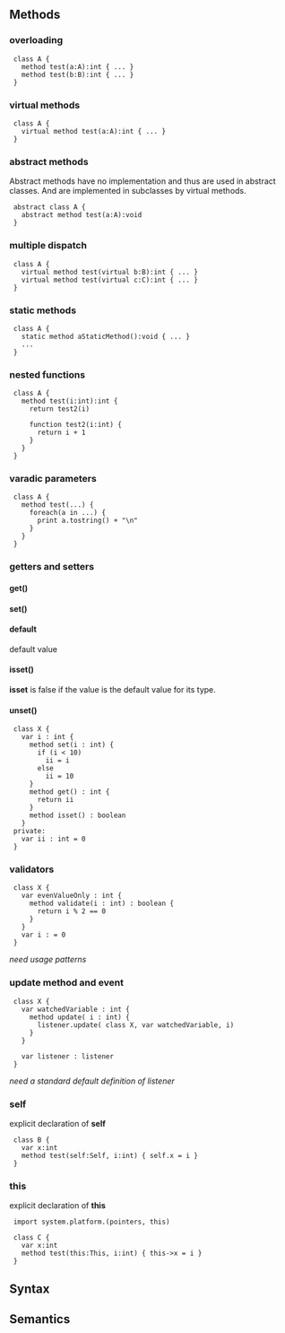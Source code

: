 ## Methods

### overloading
```
 class A {
   method test(a:A):int { ... }
   method test(b:B):int { ... }
 }
```
### virtual methods
```
 class A {
   virtual method test(a:A):int { ... }
 }
```

### abstract methods

Abstract methods have no implementation and thus are used in abstract classes. And are implemented in subclasses by virtual methods.
```
 abstract class A {
   abstract method test(a:A):void
 }
```
### multiple dispatch
```
 class A {
   virtual method test(virtual b:B):int { ... }
   virtual method test(virtual c:C):int { ... }
 }
```

### static methods
```
 class A {
   static method aStaticMethod():void { ... }
   ...
 }
```
### nested functions
```
 class A {
   method test(i:int):int {
     return test2(i)
     
     function test2(i:int) {
       return i + 1
     }
   }
 }
```
### varadic parameters
```
 class A {
   method test(...) {
     foreach(a in ...) {
       print a.tostring() + "\n"
     }
   }
 }
```

### getters and setters
#### get()
#### set()
#### default
default value
#### isset()
**isset** is false if the value is the default value for its type.
#### unset()

```
 class X {
   var i : int {
     method set(i : int) {
       if (i < 10)
         ii = i
       else
         ii = 10
     }
     method get() : int {
       return ii
     }
     method isset() : boolean
   }
 private:
   var ii : int = 0
 }
```
### validators
```
 class X {
   var evenValueOnly : int {
     method validate(i : int) : boolean {
       return i % 2 == 0
     }
   }
   var i : = 0
 }
```
*need usage patterns*
### update method and event
```
 class X {
   var watchedVariable : int {
     method update( i : int) {
       listener.update( class X, var watchedVariable, i)
     }
   }
   
   var listener : listener
 }
```
*need a standard default definition of listener*
### self

explicit declaration of **self**
```
 class B {
   var x:int
   method test(self:Self, i:int) { self.x = i }
 }
```
### this

explicit declaration of **this**
```
 import system.platform.(pointers, this)
 
 class C {
   var x:int
   method test(this:This, i:int) { this->x = i }
 }
```

## Syntax


## Semantics
